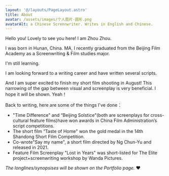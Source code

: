 ```yaml
---
layout: '@/layouts/PageLayout.astro'
title: About
avatar: /assets/images/个人图片-圆形.png
avatarAlt: a Chinese Scrennwriter. Writes in English and Chinese.
---
```


Hello you! Lovely to see you here! I am Zhou Zhou.

I was born in Hunan, China. MA, I recently graduated from the Beijing Film Academy as a Screenwriting & Film studies major.

I'm still learning.

I am looking forward to a writing career and have written several scripts.

And I am super excited to finish my short film shooting in August! This narrowing of the gap between visual and screenplay is very beneficial. I hope it will be shown. Yeah！

Back to writing, here are some of the things I've done：

* "Time Difference" and “Beijing Solstice"(both are screenplays for cross-cultural feature films)have won awards in China Film Administration’s script competitions.
* The short film “Taste of Home" won the gold medal in the 14th Shandong Short Film Competition.
* Co-wrote"Say my name", a short film directed by Ng Chun-Yu and released in 2021.
* Feature Film Screenplay "Lost in Years" was short-listed for The Elite project+screenwriting workshop by Wanda Pictures.

*The longlines/synopsises will be shown on the Portfolio page.* ❤️
